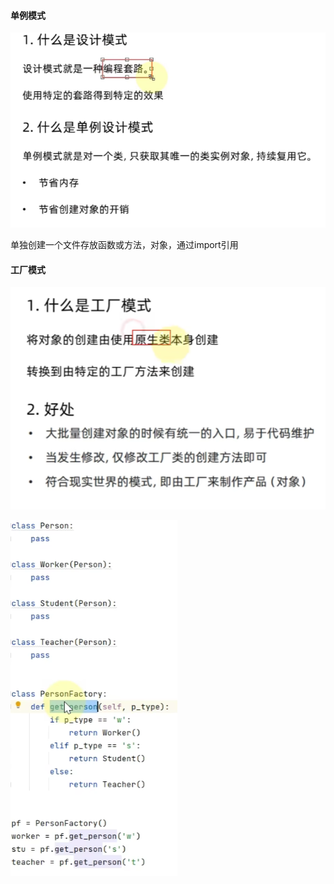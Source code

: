 #### 单例模式

![](https://raw.githubusercontent.com/iooiAsrr/picture/main/Typora/image-20240126192507887.png)

单独创建一个文件存放函数或方法，对象，通过import引用

#### 工厂模式

![image-20240126193431073](https://raw.githubusercontent.com/iooiAsrr/picture/main/Typora/image-20240126193431073.png)

![image-20240126193415472](https://raw.githubusercontent.com/iooiAsrr/picture/main/Typora/image-20240126193415472.png)
